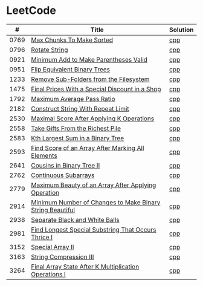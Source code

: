 # LeetCode

| # | Title | Solution |
|---| ----- | -------- |
|0769|[Max Chunks To Make Sorted](https://leetcode.com/problems/max-chunks-to-make-sorted/description/)|[cpp](Solutions/../Solutions/769_Max_Chunks_To_Make_Sorted.cpp)|
|0796|[Rotate String](https://leetcode.com/problems/rotate-string/description/)|[cpp](Solutions/../Solutions/796_Rotate_String.cpp)|
|0921|[Minimum Add to Make Parentheses Valid](https://leetcode.com/problems/minimum-add-to-make-parentheses-valid/description/)|[cpp](Solutions/../Solutions/921_Minimum_Add_to_Make_Parentheses_Valid.cpp)|
|0951|[Flip Equivalent Binary Trees](https://leetcode.com/problems/flip-equivalent-binary-trees/description/)|[cpp](Solutions/../Solutions/951_Flip_Equivalent_Binary_Trees.cpp)|
|1233|[Remove Sub-Folders from the Filesystem](https://leetcode.com/problems/remove-sub-folders-from-the-filesystem/description/)|[cpp](Solutions/../Solutions/1233_Remove_Sub-Folders_from_the_Filesystem.cpp)|
|1475|[Final Prices With a Special Discount in a Shop](https://leetcode.com/problems/final-prices-with-a-special-discount-in-a-shop/description/)|[cpp](Solutions/../Solutions/1475_Final_Prices_With_a_Special_Discount_in_a_Shop.cpp)|
|1792|[Maximum Average Pass Ratio](https://leetcode.com/problems/maximum-average-pass-ratio/description/)|[cpp](Solutions/../Solutions/1792_Maximum_Average_Pass_Ratio.cpp)|
|2182|[Construct String With Repeat Limit](https://leetcode.com/problems/construct-string-with-repeat-limit/description/)|[cpp](Solutions/../Solutions/2182_Construct_String_With_Repeat_Limit.cpp)|
|2530|[Maximal Score After Applying K Operations](https://leetcode.com/problems/maximal-score-after-applying-k-operations/description/)|[cpp](Solutions/../Solutions/2530_Maximal_Score_After_Applying_K_Operations.cpp)|
|2558|[Take Gifts From the Richest Pile](https://leetcode.com/problems/take-gifts-from-the-richest-pile/description/)|[cpp](Solutions/../Solutions/2558_Take_Gifts_From_the_Richest_Pile.cpp)|
|2583|[Kth Largest Sum in a Binary Tree](https://leetcode.com/problems/kth-largest-sum-in-a-binary-tree/description/)|[cpp](Solutions/../Solutions/2583_Kth_Largest_Sum_in_a_Binary_Tree.cpp)|
|2593|[Find Score of an Array After Marking All Elements](https://leetcode.com/problems/find-score-of-an-array-after-marking-all-elements/description/)|[cpp](Solutions/../Solutions/2593_Find_Score_of_an_Array_After_Marking_All_Elements.cpp)|
|2641|[Cousins in Binary Tree II](https://leetcode.com/problems/cousins-in-binary-tree-ii/description/)|[cpp](Solutions/../Solutions/2641_Cousins_in_Binary_Tree_II.cpp)|
|2762|[Continuous Subarrays](https://leetcode.com/problems/continuous-subarrays/description/)|[cpp](Solutions/../Solutions/2762_Continuous_Subarrays.cpp)|
|2779|[Maximum Beauty of an Array After Applying Operation](https://leetcode.com/problems/maximum-beauty-of-an-array-after-applying-operation/description/)|[cpp](Solutions/../Solutions/2779_Maximum_Beauty_of_an_Array_After_Applying_Operation.cpp)|
|2914|[Minimum Number of Changes to Make Binary String Beautiful](https://leetcode.com/problems/minimum-number-of-changes-to-make-binary-string-beautiful/description/)|[cpp](Solutions/../Solutions/2914_Minimum_Number_of_Changes_to_Make_Binary_String_Beautiful.cpp)|
|2938|[Separate Black and White Balls](https://leetcode.com/problems/separate-black-and-white-balls/description/)|[cpp](Solutions/../Solutions/2938_Separate_Black_and_White_Balls.cpp)|
|2981|[Find Longest Special Substring That Occurs Thrice I](https://leetcode.com/problems/find-longest-special-substring-that-occurs-thrice-i/description/)|[cpp](Solutions/../Solutions/2981_Find_Longest_Special_Substring_That_Occurs_Thrice_I.cpp)|
|3152|[Special Array II](https://leetcode.com/problems/special-array-ii/description/)|[cpp](Solutions/../Solutions/3152_Special_Array_II.cpp)|
|3163|[String Compression III](https://leetcode.com/problems/string-compression-iii/description/)|[cpp](Solutions/../Solutions/3163_String_Compression_III.cpp)|
|3264|[Final Array State After K Multiplication Operations I](https://leetcode.com/problems/final-array-state-after-k-multiplication-operations-i/description/)|[cpp](Solutions/../Solutions/3264_Final_Array_State_After_K_Multiplication_Operations_I.cpp)|
